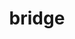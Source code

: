 ---
title: bridge
category: paintings
series: fragments of memories
year: 2019
image: bridge.png
size: 
materials: acrylic on canvas
---